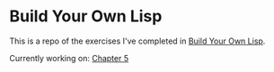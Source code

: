 # Build Your Own Lisp

This is a repo of the exercises I've completed in [Build Your Own Lisp](http://www.buildyourownlisp.com/).

Currently working on: [Chapter 5](http://www.buildyourownlisp.com/chapter5_languages)
